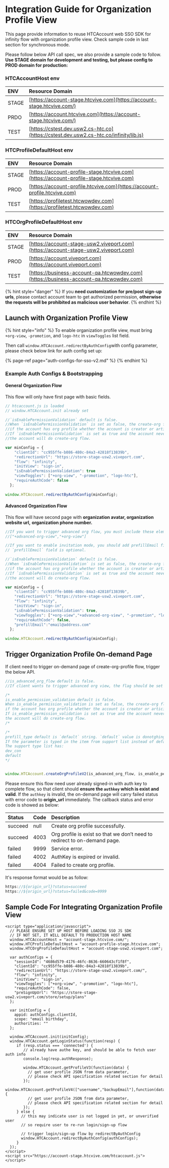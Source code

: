 # Integration Guide for Organization Profile View

This page provide information to reuse HTCAccount web SSO SDK for infinity flow with organization profile view. Check sample code in last section for synchronous mode.

Please follow below API call spec, we also provide a sample code to follow. **Use STAGE domain for development and testing, but please config to PROD domain for production:**

### HTCAccountHost env

| ENV | Resource Domain |
| :--- | :--- |
| STAGE | ​[https://account-stage.htcvive.com](https://account-stage.htcvive.com/)​ |
| PRDO | ​[https://account.htcvive.com](https://account-stage.htcvive.com/)​ |
| TEST | ​[https://cstest.dev.usw2.cs-htc.co](https://cstest.dev.usw2.cs-htc.co/infinity/lib.js)​ |

### HTCProfileDefaultHost env

| ENV | Resource Domain |
| :--- | :--- |
| STAGE | [https://account-profile-stage.htcvive.com](https://account-profile-stage.htcvive.com) |
| PROD | [https://account-profile.htcvive.com](https://account-profile.htcvive.com) |
| TEST | [https://profiletest.htcwowdev.com](https://profiletest.htcwowdev.com) |

### HTCOrgProfileDefaultHost env

| ENV | Resource Domain |
| :--- | :--- |
| STAGE | [https://account-stage-usw2.viveport.com](https://account-stage-usw2.viveport.com) |
| PROD | [https://account.viveport.com](https://account.viveport.com) |
| TEST | [https://business-account-qa.htcwowdev.com](https://business-account-qa.htcwowdev.com) |

{% hint style="danger" %}
If you **need customization for pre/post sign-up urls**, please contact account team to get authorized permission, **otherwise the requests will be prohibited as malicious user behavior**.
{% endhint %}

## Launch with Organization Profile View

{% hint style="info" %}
To enable organization profile view, must bring `+org-view`, `-promotion`, and `logo-htc` in `viewToggles` list field.

Then call `window.HTCAccount.redirectByAuthConfig`with config parameter, please check below link for auth config set up:

{% page-ref page="auth-configs-for-sso-v2.md" %}
{% endhint %}

### Example Auth Configs & Bootstrapping

#### General Organization Flow

This flow will only have first page with basic fields.

```javascript
// htcaccount.js is loaded
// window.HTCAccount.init already set 

//`isEnablePermissionValidation` default is false.
//When `isEnablePermissionValidation` is set as false, the create-org flow will be skip 
//if the account has org profile whether the account is creator or articipants for org profile.
//If `isEnablePermissionValidation` is set as true and the account never create org profile,
//the account will do create-org flow.

var minConfig = {
    "clientId": "cc955ffe-b086-480c-84a3-42818f13839b",
    "redirectionUrl": "https://store-stage-usw2.viveport.com",
    "flow": "infinity",
    "initView": "sign-in",
    "isEnablePermissionValidation": true
    "viewToggles": ["+org-view", "-promotion", "logo-htc"],
    "requireAuthCode": false
  };
  
window.HTCAccount.redirectByAuthConfig(minConfig);
```

#### Advanced Organization Flow

This flow will have second page with **organization avatar, organization website url,** **organization phone number.**

```javascript
//If you want to trigger advanced org flow, you must include these elements as below:
//["+advanced-org-view","+org-view"]

//If you want to enable invitation mode, you should add prefillEmail field.
// `prefillEmail` field is optional. 

//`isEnablePermissionValidation` default is false.
//When `isEnablePermissionValidation` is set as false, the create-org flow will be skip 
//if the account has org profile whether the account is creator or articipants for org profile.
//If `isEnablePermissionValidation` is set as true and the account never create org profile,
//the account will do create-org flow.

var minConfig = {
    "clientId": "cc955ffe-b086-480c-84a3-42818f13839b",
    "redirectionUrl": "https://store-stage-usw2.viveport.com",
    "flow": "infinity",
    "initView": "sign-in",
    "isEnablePermissionValidation": true,
    "viewToggles": ["+org-view","+advanced-org-view", "-promotion", "logo-htc"],
    "requireAuthCode": false,
    "prefillEmail":"email@address.com"
  };
  
window.HTCAccount.redirectByAuthConfig(minConfig);
```

## Trigger Organization Profile On-demand Page

If client need to trigger on-demand page of create-org-profile flow, trigger the below API.

```javascript
//is_advanced_org_flow default is false.
//If client wants to trigger advanced org view, the flag should be set true.

/*
is_enable_permission_validation default is false.
When is_enable_permission_validation is set as false, the create-org flow will be skip 
if the account has org profile whether the account is creator or articipants for org profile.
If is_enable_permission_validation is set as true and the account never create org profile,
the account will do create-org flow.
/*

/*
prefill_type default is `default` string. `default` value is donotghing to prefill org profile.
If the parameter is typed in the item from support list instead of default, the ondemand page will trigger auto fill flow by specified type.
The support type list has:
dev_con
default
*/


window.HTCAccount.createOrgProfileV2(is_advanced_org_flow, is_enable_permission_validation,prefill_type);
```

Please ensure this flow need user already signed-in with auth key to complete flow, so that client should **ensure the `authkey` which is exist and valid**. If the `authkey` is invalid, the on-demand page will carry failed status with error code to **origin\_url** immediately. The callback status and error code is showed as below:

| Status | Code | Description |
| :--- | :--- | :--- |
| succeed | null | Create org profile successfully. |
| succeed | 4003 | Org profile is exist so that we don’t need to redirect to on-demand page. |
| failed | 9999 | Service error. |
| failed | 4002 | AuthKey is expired or invalid. |
| failed | 4004 | Failed to create org profile. |

It's response format would be as follow:

```javascript
https://${origin_url}?status=succeed
https://${origin_url}?status=failed&code=9999
```

## Sample Code For Integrating Organization Profile View

```markup
<script type="application/javascript">
  // PLEASE ENSURE SET UP HOST BEFORE LOADING SSO JS SDK 
  // IF NOT SET, IT WILL DEFAULT TO PRODUCTION HOST NAME
  window.HTCAccountHost = "account-stage.htcvive.com/";
  window.HTCProfileDefaultHost = "account-profile-stage.htcvive.com";
  window.HTCOrgProfileDefaultHost = "account-stage-usw2.viveport.com";
  
  var authConfigs = {
    "sessionId": "4686d579-4176-46fc-8636-660643cf1f8f",
    "clientId": "cc955ffe-b086-480c-84a3-42818f13839b",
    "redirectionUrl": "https://store-stage-usw2.viveport.com/",
    "flow": "infinity",
    "initView": "sign-in",
    "viewToggles": ["+org-view", "-promotion", "logo-htc"],
    "requireAuthCode": false,
    "preSignUpUrl": "https://store-stage-usw2.viveport.com/store/setup/plans"
  };
              
  var initConfig = {
    appid: authConfigs.clientId,
    scope: "email birthday",
    authorities: ""
  };

  window.HTCAccount.init(initConfig);
  window.HTCAccount.getLoginStatus(function(resp) {
     if (resp.status === 'connected') {
        // already have authe key, and should be able to fetch user auth info
        console.log(resp.authResponse);
        
        window.HTCAccount.getProfileV3(function(data) {
          // get user profile JSON from data parameter, 
          // please check API specification related section for detail
        });
        window.HTCAccount.getProfileV4(["username","backupEmail"],function(data) {
          // get user profile JSON from data parameter, 
          // please check API specification related section for detail
        });
     } else {
       // this may indicate user is not logged in yet, or unverified user
       // so require user to re-run login/sign-up flow
       
       // trigger login/sign-up flow by redirectByAuthConfig
       window.HTCAccount.redirectByAuthConfig(authConfigs);
     }
  });
</script>
<script src="https://account-stage.htcvive.com/htcaccount.js"></script>
```

